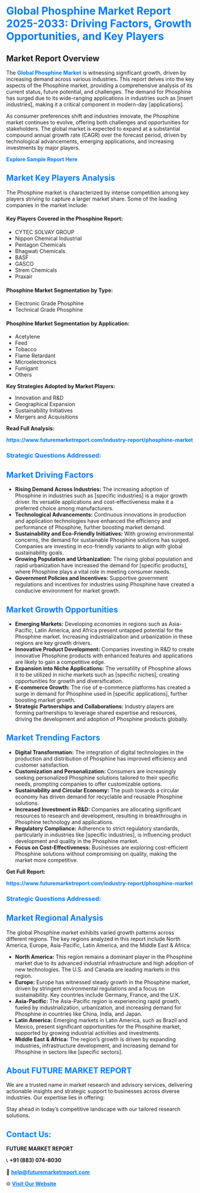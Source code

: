 <h1 style="color: #007BFF;">Global Phosphine Market Report 2025-2033: Driving Factors, Growth Opportunities, and Key Players</h1>

<section id="overview">
<h2>Market Report Overview</h2>
<p>The <a href="https://www.futuremarketreport.com/industry-report/phosphine-market" style="color: #007BFF; text-decoration: none;"><strong>Global Phosphine Market</strong></a> is witnessing significant growth, driven by increasing demand across various industries. This report delves into the key aspects of the Phosphine market, providing a comprehensive analysis of its current status, future potential, and challenges. The demand for Phosphine has surged due to its wide-ranging applications in industries such as [insert industries], making it a critical component in modern-day [applications].</p>
<p>As consumer preferences shift and industries innovate, the Phosphine market continues to evolve, offering both challenges and opportunities for stakeholders. The global market is expected to expand at a substantial compound annual growth rate (CAGR) over the forecast period, driven by technological advancements, emerging applications, and increasing investments by major players.</p>
</section>

<section id="overview">
<p><a href="https://www.futuremarketreport.com/request-sample/reportId=58061" style="color: #007BFF; text-decoration: none;"><strong>Explore Sample Report Here</strong></a></p>
</section>

<section id="key-players">
<h2 style="color: #007BFF;">Market Key Players Analysis</h2>
<p>The Phosphine market is characterized by intense competition among key players striving to capture a larger market share. Some of the leading companies in the market include:</p>
<h4>Key Players Covered in the Phosphine Report:</h4>
<ul><li>CYTEC SOLVAY GROUP</li><li>Nippon Chemical Industrial</li><li>Pentagon Chemicals</li><li>Bhagwati Chemicals</li><li>BASF</li><li>GASCO</li><li>Strem Chemicals</li><li>Praxair</li></ul>
<h4>Phosphine Market Segmentation by Type:</h4>
<ul><li>Electronic Grade Phosphine</li><li>Technical Grade Phosphine</li></ul>

<h4>Phosphine Market Segmentation by Application:</h4>
<ul><li>Acetylene</li><li>Feed</li><li>Tobacco</li><li>Flame Retardant</li><li>Microelectronics</li><li>Fumigant</li><li>Others</li></ul>
<p><strong>Key Strategies Adopted by Market Players:</strong></p>
<ul>
<li>Innovation and R&D</li>
<li>Geographical Expansion</li>
<li>Sustainability Initiatives</li>
<li>Mergers and Acquisitions</li>
</ul>
</section>

<section>
<p><strong>Read Full Analysis: </strong></p><a href="https://www.futuremarketreport.com/industry-report/phosphine-market" style="color: #007BFF; text-decoration: none;"><strong>https://www.futuremarketreport.com/industry-report/phosphine-market</strong></a>
<h3 style="color: #007BFF;">Strategic Questions Addressed:</h3>
</section>

<section id="driving-factors">
<h2 style="color: #007BFF;">Market Driving Factors</h2>
<ul>
<li><strong>Rising Demand Across Industries:</strong> The increasing adoption of Phosphine in industries such as [specific industries] is a major growth driver. Its versatile applications and cost-effectiveness make it a preferred choice among manufacturers.</li>
<li><strong>Technological Advancements:</strong> Continuous innovations in production and application technologies have enhanced the efficiency and performance of Phosphine, further boosting market demand.</li>
<li><strong>Sustainability and Eco-Friendly Initiatives:</strong> With growing environmental concerns, the demand for sustainable Phosphine solutions has surged. Companies are investing in eco-friendly variants to align with global sustainability goals.</li>
<li><strong>Growing Population and Urbanization:</strong> The rising global population and rapid urbanization have increased the demand for [specific products], where Phosphine plays a vital role in meeting consumer needs.</li>
<li><strong>Government Policies and Incentives:</strong> Supportive government regulations and incentives for industries using Phosphine have created a conducive environment for market growth.</li>
</ul>
</section>

<section id="growth-opportunities">
<h2 style="color: #007BFF;">Market Growth Opportunities</h2>
<ul>
<li><strong>Emerging Markets:</strong> Developing economies in regions such as Asia-Pacific, Latin America, and Africa present untapped potential for the Phosphine market. Increasing industrialization and urbanization in these regions are key growth drivers.</li>
<li><strong>Innovative Product Development:</strong> Companies investing in R&D to create innovative Phosphine products with enhanced features and applications are likely to gain a competitive edge.</li>
<li><strong>Expansion into Niche Applications:</strong> The versatility of Phosphine allows it to be utilized in niche markets such as [specific niches], creating opportunities for growth and diversification.</li>
<li><strong>E-commerce Growth:</strong> The rise of e-commerce platforms has created a surge in demand for Phosphine used in [specific applications], further boosting market growth.</li>
<li><strong>Strategic Partnerships and Collaborations:</strong> Industry players are forming partnerships to leverage shared expertise and resources, driving the development and adoption of Phosphine products globally.</li>
</ul>
</section>

<section id="trending-factors">
<h2 style="color: #007BFF;">Market Trending Factors</h2>
<ul>
<li><strong>Digital Transformation:</strong> The integration of digital technologies in the production and distribution of Phosphine has improved efficiency and customer satisfaction.</li>
<li><strong>Customization and Personalization:</strong> Consumers are increasingly seeking personalized Phosphine solutions tailored to their specific needs, prompting companies to offer customizable options.</li>
<li><strong>Sustainability and Circular Economy:</strong> The push towards a circular economy has driven demand for recyclable and reusable Phosphine solutions.</li>
<li><strong>Increased Investment in R&D:</strong> Companies are allocating significant resources to research and development, resulting in breakthroughs in Phosphine technology and applications.</li>
<li><strong>Regulatory Compliance:</strong> Adherence to strict regulatory standards, particularly in industries like [specific industries], is influencing product development and quality in the Phosphine market.</li>
<li><strong>Focus on Cost-Effectiveness:</strong> Businesses are exploring cost-efficient Phosphine solutions without compromising on quality, making the market more competitive.</li>
</ul>
</section>

<section>
<p><strong>Get Full Report: </strong></p><a href="https://www.futuremarketreport.com/industry-report/phosphine-market" style="color: #007BFF; text-decoration: none;"><strong>https://www.futuremarketreport.com/industry-report/phosphine-market</strong></a>
<h3 style="color: #007BFF;">Strategic Questions Addressed:</h3>
</section>


<section id="regional-analysis">
<h2 style="color: #007BFF;">Market Regional Analysis</h2>
<p>The global Phosphine market exhibits varied growth patterns across different regions. The key regions analyzed in this report include North America, Europe, Asia-Pacific, Latin America, and the Middle East & Africa:</p>
<ul>
<li><strong>North America:</strong> This region remains a dominant player in the Phosphine market due to its advanced industrial infrastructure and high adoption of new technologies. The U.S. and Canada are leading markets in this region.</li>
<li><strong>Europe:</strong> Europe has witnessed steady growth in the Phosphine market, driven by stringent environmental regulations and a focus on sustainability. Key countries include Germany, France, and the U.K.</li>
<li><strong>Asia-Pacific:</strong> The Asia-Pacific region is experiencing rapid growth, fueled by industrialization, urbanization, and increasing demand for Phosphine in countries like China, India, and Japan.</li>
<li><strong>Latin America:</strong> Emerging markets in Latin America, such as Brazil and Mexico, present significant opportunities for the Phosphine market, supported by growing industrial activities and investments.</li>
<li><strong>Middle East & Africa:</strong> The region’s growth is driven by expanding industries, infrastructure development, and increasing demand for Phosphine in sectors like [specific sectors].</li>
</ul>
</section>

<footer>
<h2 style="color: #007BFF;">About FUTURE MARKET REPORT</h2>
<p>We are a trusted name in market research and advisory services, delivering actionable insights and strategic support to businesses across diverse industries. Our expertise lies in offering:</p>

<p>Stay ahead in today’s competitive landscape with our tailored research solutions.</p>

<h2 style="color: #007BFF;">Contact Us:</h2>
<p><strong>FUTURE MARKET REPORT</strong></p>
<p>📞 <strong>+91 (883) 074-8030</strong></p>
<p>📧 <strong><a href="mailto:help@futuremarketreport.com" style="color: #007BFF;">help@futuremarketreport.com</a></strong></p>
<p>🌐 <strong><a href="https://www.futuremarketreport.com/" style="color: #007BFF;">Visit Our Website</a></strong></p>
</footer>